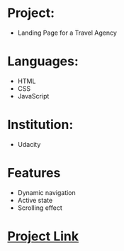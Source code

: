 
# Project:
- Landing Page for a Travel Agency 
# Languages: 
- HTML
- CSS
- JavaScript
# Institution: 
- Udacity 
# Features 
- Dynamic navigation 
- Active state 
- Scrolling effect 

# [Project Link](https://kortneyfield.github.io/Travel-Landing-Page/)

